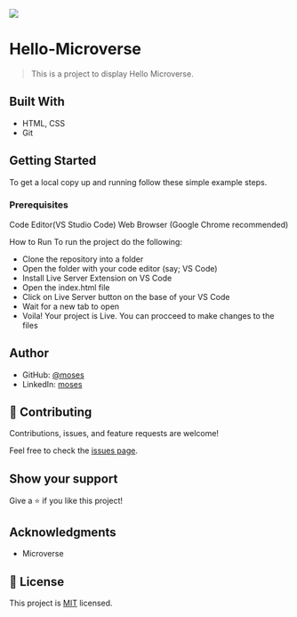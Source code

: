 ![](https://img.shields.io/badge/Microverse-blueviolet)

# Hello-Microverse

> This is a project to display Hello Microverse.

## Built With

- HTML, CSS
- Git

## Getting Started

To get a local copy up and running follow these simple example steps.

### Prerequisites

Code Editor(VS Studio Code)
Web Browser (Google Chrome recommended)

How to Run
To run the project do the following:

- Clone the repository into a folder
- Open the folder with your code editor (say; VS Code)
- Install Live Server Extension on VS Code
- Open the index.html file
- Click on Live Server button on the base of your VS Code
- Wait for a new tab to open
- Voila! Your project is Live. You can procceed to make changes to the files

## Author

- GitHub: [@moses](https://github.com/Moses-chibuike)
- LinkedIn: [moses](https://www.linkedin.com/in/ezechukwu-chibuike/)

## 🤝 Contributing

Contributions, issues, and feature requests are welcome!

Feel free to check the [issues page](../../issues/).

## Show your support

Give a ⭐️ if you like this project!

## Acknowledgments

- Microverse

## 📝 License

This project is [MIT](./LICENSE) licensed.
